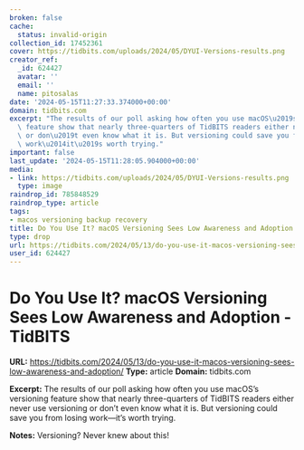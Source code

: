 ```yaml
---
broken: false
cache:
  status: invalid-origin
collection_id: 17452361
cover: https://tidbits.com/uploads/2024/05/DYUI-Versions-results.png
creator_ref:
  _id: 624427
  avatar: ''
  email: ''
  name: pitosalas
date: '2024-05-15T11:27:33.374000+00:00'
domain: tidbits.com
excerpt: "The results of our poll asking how often you use macOS\u2019s versioning\
  \ feature show that nearly three-quarters of TidBITS readers either never use versioning\
  \ or don\u2019t even know what it is. But versioning could save you from losing\
  \ work\u2014it\u2019s worth trying."
important: false
last_update: '2024-05-15T11:28:05.904000+00:00'
media:
- link: https://tidbits.com/uploads/2024/05/DYUI-Versions-results.png
  type: image
raindrop_id: 785848529
raindrop_type: article
tags:
- macos versioning backup recovery
title: Do You Use It? macOS Versioning Sees Low Awareness and Adoption - TidBITS
type: drop
url: https://tidbits.com/2024/05/13/do-you-use-it-macos-versioning-sees-low-awareness-and-adoption/
user_id: 624427
---
```


# Do You Use It? macOS Versioning Sees Low Awareness and Adoption - TidBITS

**URL:** https://tidbits.com/2024/05/13/do-you-use-it-macos-versioning-sees-low-awareness-and-adoption/
**Type:** article
**Domain:** tidbits.com

**Excerpt:** The results of our poll asking how often you use macOS’s versioning feature show that nearly three-quarters of TidBITS readers either never use versioning or don’t even know what it is. But versioning could save you from losing work—it’s worth trying.

**Notes:**
Versioning? Never knew about this!

